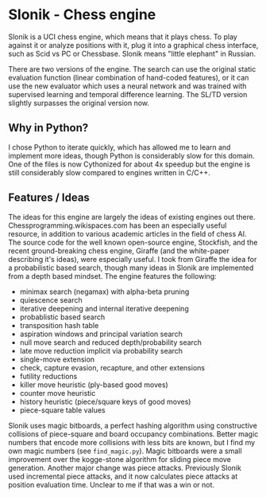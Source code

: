 # Slonik - Chess engine
Slonik is a UCI chess engine, which means that it plays chess. To play against it or analyze positions with it, plug it into a graphical chess interface, such as Scid vs PC or Chessbase. Slonik means "little elephant" in Russian.

There are two versions of the engine. The search can use the original static evaluation function (linear combination of hand-coded features), or it can use the new evaluator which uses a neural network and was trained with supervised learning and temporal difference learning. The SL/TD version slightly surpasses the original version now.

## Why in Python?
I chose Python to iterate quickly, which has allowed me to learn and implement more ideas, though Python is considerably slow for this domain.
One of the files is now Cythonized for about 4x speedup but the engine is still considerably slow compared to engines written in C/C++.

## Features / Ideas
The ideas for this engine are largely the ideas of existing engines out there. Chessprogramming.wikispaces.com has been an especially useful resource, in addition to various academic articles in the field of chess AI. The source code for the well known open-source engine, Stockfish, and the recent ground-breaking chess engine, Giraffe (and the white-paper describing it's ideas), were especially useful. I took from Giraffe the idea for a probabilistic based search, though many ideas in Slonik are implemented from a depth based mindset. The engine features the following:

- minimax search (negamax) with alpha-beta pruning
- quiescence search
- iterative deepening and internal iterative deepening
- probablistic based search
- transposition hash table
- aspiration windows and principal variation search
- null move search and reduced depth/probability search
- late move reduction implicit via probability search
- single-move extension
- check, capture evasion, recapture, and other extensions
- futility reductions
- killer move heuristic (ply-based good moves)
- counter move heuristic
- history heuristic (piece/square keys of good moves)
- piece-square table values

Slonik uses magic bitboards, a perfect hashing algorithm using constructive collisions of piece-square and board occupancy combinations. Better magic numbers that encode more collisions with less bits are known, but I find my own magic numbers (see `find_magic.py`). Magic bitboards were a small improvement over the kogge-stone algorithm for sliding piece move generation. Another major change was piece attacks. Previously Slonik used incremental piece attacks, and it now calculates piece attacks at position evaluation time. Unclear to me if that was a win or not.
